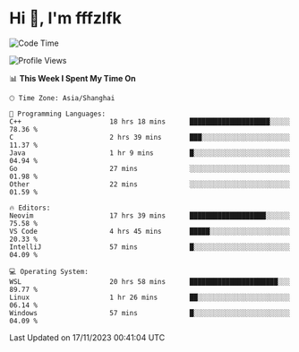 # Hi 👋, I'm fffzlfk

<!--START_SECTION:waka-->
![Code Time](http://img.shields.io/badge/Code%20Time-583%20hrs%2052%20mins-blue)

![Profile Views](http://img.shields.io/badge/Profile%20Views-0-blue)

📊 **This Week I Spent My Time On** 

```text
🕑︎ Time Zone: Asia/Shanghai

💬 Programming Languages: 
C++                      18 hrs 18 mins      ████████████████████░░░░░   78.36 % 
C                        2 hrs 39 mins       ███░░░░░░░░░░░░░░░░░░░░░░   11.37 % 
Java                     1 hr 9 mins         █░░░░░░░░░░░░░░░░░░░░░░░░   04.94 % 
Go                       27 mins             ░░░░░░░░░░░░░░░░░░░░░░░░░   01.98 % 
Other                    22 mins             ░░░░░░░░░░░░░░░░░░░░░░░░░   01.59 % 

🔥 Editors: 
Neovim                   17 hrs 39 mins      ███████████████████░░░░░░   75.58 % 
VS Code                  4 hrs 45 mins       █████░░░░░░░░░░░░░░░░░░░░   20.33 % 
IntelliJ                 57 mins             █░░░░░░░░░░░░░░░░░░░░░░░░   04.09 % 

💻 Operating System: 
WSL                      20 hrs 58 mins      ██████████████████████░░░   89.77 % 
Linux                    1 hr 26 mins        ██░░░░░░░░░░░░░░░░░░░░░░░   06.14 % 
Windows                  57 mins             █░░░░░░░░░░░░░░░░░░░░░░░░   04.09 % 
```


 Last Updated on 17/11/2023 00:41:04 UTC
<!--END_SECTION:waka-->
